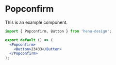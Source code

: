 # Popconfirm

This is an example component.

```jsx
import { Popconfirm, Button } from 'henu-design';

export default () => (
  <Popconfirm>
    <Button>23433</Button>
  </Popconfirm>
);
```
